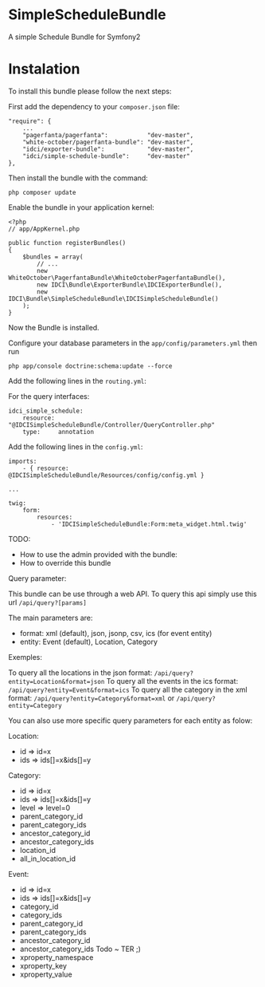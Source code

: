 SimpleScheduleBundle
====================

A simple Schedule Bundle for Symfony2


Instalation
===========

To install this bundle please follow the next steps:

First add the dependency to your `composer.json` file:

    "require": {
        ...
        "pagerfanta/pagerfanta":           "dev-master",
        "white-october/pagerfanta-bundle": "dev-master",
        "idci/exporter-bundle":            "dev-master",
        "idci/simple-schedule-bundle":     "dev-master"
    },

Then install the bundle with the command:

    php composer update

Enable the bundle in your application kernel:

    <?php
    // app/AppKernel.php

    public function registerBundles()
    {
        $bundles = array(
            // ...
            new WhiteOctober\PagerfantaBundle\WhiteOctoberPagerfantaBundle(),
            new IDCI\Bundle\ExporterBundle\IDCIExporterBundle(),
            new IDCI\Bundle\SimpleScheduleBundle\IDCISimpleScheduleBundle()
        );
    }

Now the Bundle is installed.

Configure your database parameters in the `app/config/parameters.yml` then run

    php app/console doctrine:schema:update --force

Add the following lines in the `routing.yml`:

For the query interfaces:

    idci_simple_schedule:
        resource: "@IDCISimpleScheduleBundle/Controller/QueryController.php"
        type:     annotation

Add the following lines in the `config.yml`:

    imports:
        - { resource: @IDCISimpleScheduleBundle/Resources/config/config.yml }

    ...

    twig:
        form:
            resources:
                - 'IDCISimpleScheduleBundle:Form:meta_widget.html.twig'

TODO:

 * How to use the admin provided with the bundle:
 * How to override this bundle

Query parameter:

This bundle can be use through a web API.
To query this api simply use this url `/api/query?[params]`

The main parameters are:

 * format: xml (default), json, jsonp, csv, ics (for event entity)
 * entity: Event (default), Location, Category

Exemples:

To query all the locations in the json format: `/api/query?entity=Location&format=json`
To query all the events in the ics format: `/api/query?entity=Event&format=ics`
To query all the category in the xml format: `/api/query?entity=Category&format=xml` or `/api/query?entity=Category`

You can also use more specific query parameters for each entity as folow:

Location:

 * id => id=x
 * ids => ids[]=x&ids[]=y

Category:

 * id => id=x
 * ids => ids[]=x&ids[]=y
 * level => level=0
 * parent_category_id
 * parent_category_ids
 * ancestor_category_id
 * ancestor_category_ids
 * location_id
 * all_in_location_id

Event:

 * id => id=x
 * ids => ids[]=x&ids[]=y
 * category_id
 * category_ids
 * parent_category_id
 * parent_category_ids
 * ancestor_category_id
 * ancestor_category_ids
Todo ~ TER ;)
 * xproperty_namespace
 * xproperty_key
 * xproperty_value 
